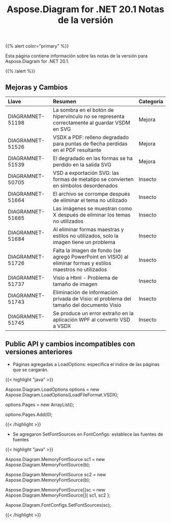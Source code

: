 ﻿---
title: Aspose.Diagram for .NET 20.1 Notas de la versión
type: docs
weight: 70
url: /es/net/aspose-diagram-for-net-20-1-release-notes/
---
{{% alert color="primary" %}} 

Esta página contiene información sobre las notas de la versión para Aspose.Diagram for .NET 20.1.

{{% /alert %}} 
## **Mejoras y Cambios**

|**Llave**|**Resumen**|**Categoría**|
|:- |:- |:- |
|DIAGRAMNET-51198|La sombra en el botón de hipervínculo no se representa correctamente al guardar VSDM en SVG|Mejora|
|DIAGRAMNET-51526|VSDX a PDF: relleno degradado para puntas de flecha perdidas en el PDF resultante|Mejora|
|DIAGRAMNET-51539|El degradado en las formas se ha perdido en la salida SVG|Mejora|
|DIAGRAMNET-50705|VSD a exportación SVG: las formas de metatipo se convierten en símbolos desordenados|Insecto|
|DIAGRAMNET-51664|El archivo se corrompe después de eliminar el tema no utilizado|Insecto|
|DIAGRAMNET-51665|Las imágenes se muestran como X después de eliminar los temas no utilizados|Insecto|
|DIAGRAMNET-51684|Al eliminar formas maestras y estilos no utilizados, solo la imagen tiene un problema|Insecto|
|DIAGRAMNET-51726|Falta la imagen de fondo (se agregó PowerPoint en VISIO) al eliminar formas y estilos maestros no utilizados|Insecto|
|DIAGRAMNET-51737|Visio a Html - Problema de tamaño de imagen|Insecto|
|DIAGRAMNET-51743|Eliminación de información privada de Visio: el problema del tamaño del documento Visio|Insecto|
|DIAGRAMNET-51745|Se produce un error extraño en la aplicación WPF al convertir VSD a VSDX|Insecto|

## **Public API y cambios incompatibles con versiones anteriores**
- Páginas agregadas a LoadOptions: especifica el índice de las páginas que se cargarán.



{{< highlight "java" >}}

Aspose.Diagram.LoadOptions options = new Aspose.Diagram.LoadOptions(LoadFileFormat.VSDX);

options.Pages = new ArrayList();

options.Pages.Add(0);

{{< /highlight >}}

- Se agregaron SetFontSources en FontConfigs: establece las fuentes de fuentes

{{< highlight "java" >}}

Aspose.Diagram.MemoryFontSource sc1 = new Aspose.Diagram.MemoryFontSource(b);

Aspose.Diagram.MemoryFontSource sc2 = new Aspose.Diagram.MemoryFontSource(b);

Aspose.Diagram.MemoryFontSource[]sc = new Aspose.Diagram.MemoryFontSource[]{ sc1, sc2 };

Aspose.Diagram.FontConfigs.SetFontSources(sc); 

{{< /highlight >}}
